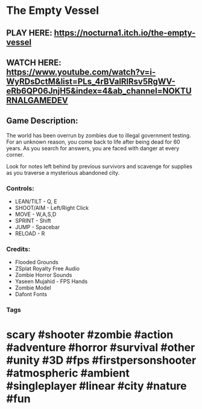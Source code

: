 # The Empty Vessel

## PLAY HERE: https://nocturna1.itch.io/the-empty-vessel 

## WATCH HERE: https://www.youtube.com/watch?v=i-WyRDsDctM&list=PLs_4rBValRlRsv5RgWV-eRb6QP06JnjH5&index=4&ab_channel=NOKTURNALGAMEDEV

## Game Description:

  The world has been overrun by zombies due to illegal government testing. For an unknown reason, you come back to life after being dead for 60 years. As you search for answers, you are faced with danger at every corner.

  Look for notes left behind by previous survivors and scavenge for supplies as you traverse a mysterious abandoned city.

### Controls:

  * LEAN/TILT - Q, E
  * SHOOT/AIM - Left/Right Click
  * MOVE - W,A,S,D
  * SPRINT - Shift
  * JUMP - Spacebar
  * RELOAD - R
  
### Credits:

  * Flooded Grounds
  * ZSplat Royalty Free Audio
  * Zombie Horror Sounds
  * Yaseen Mujahid - FPS Hands
  * Zombie Model
  * Dafont Fonts

### Tags

# scary #shooter #zombie #action #adventure #horror #survival #other #unity #3D #fps #firstpersonshooter #atmospheric #ambient #singleplayer #linear #city #nature #fun

